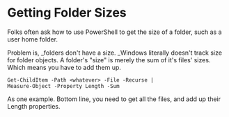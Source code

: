 # Getting Folder Sizes

Folks often ask how to use PowerShell to get the size of a folder, such as a user home folder.

Problem is, _folders don't have a size. _Windows literally doesn't track size for folder objects. A folder's "size" is merely the sum of it's files' sizes. Which means you have to add them up.

```
Get-ChildItem -Path <whatever> -File -Recurse |
Measure-Object -Property Length -Sum
```

As one example. Bottom line, you need to get all the files, and add up their Length properties.

